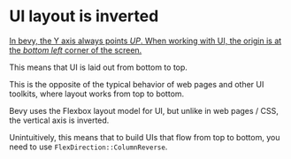 # UI layout is inverted

[In bevy, the Y axis always points *UP*. When working with UI, the origin is at
the *bottom left* corner of the screen.](../features/transforms.md)

This means that UI is laid out from bottom to top.

This is the opposite of the typical behavior of web pages and other UI toolkits,
where layout works from top to bottom.

Bevy uses the Flexbox layout model for UI, but unlike in web pages / CSS, the
vertical axis is inverted.

Unintuitively, this means that to build UIs that flow from top to bottom, you
need to use `FlexDirection::ColumnReverse`.
